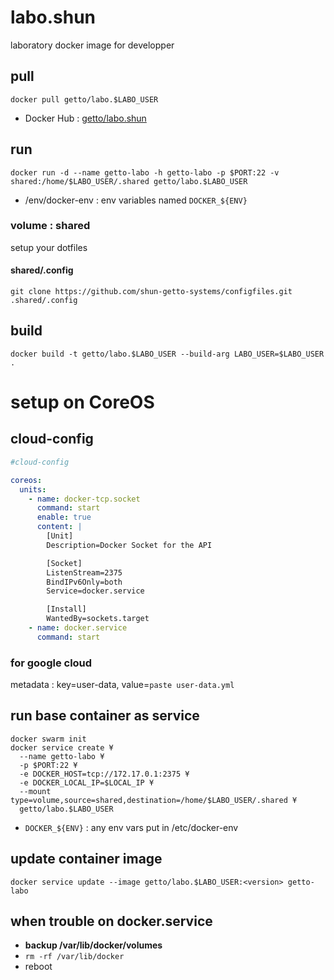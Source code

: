 # labo.shun

laboratory docker image for developper


## pull

```
docker pull getto/labo.$LABO_USER
```

* Docker Hub : [getto/labo.shun](https://hub.docker.com/r/getto/labo.shun/)


## run

```
docker run -d --name getto-labo -h getto-labo -p $PORT:22 -v shared:/home/$LABO_USER/.shared getto/labo.$LABO_USER
```

* /env/docker-env : env variables named `DOCKER_${ENV}`

### volume : shared

setup your dotfiles

#### shared/.config

```
git clone https://github.com/shun-getto-systems/configfiles.git .shared/.config
```


## build

```
docker build -t getto/labo.$LABO_USER --build-arg LABO_USER=$LABO_USER .
```


# setup on CoreOS

## cloud-config

```yml
#cloud-config

coreos:
  units:
    - name: docker-tcp.socket
      command: start
      enable: true
      content: |
        [Unit]
        Description=Docker Socket for the API

        [Socket]
        ListenStream=2375
        BindIPv6Only=both
        Service=docker.service

        [Install]
        WantedBy=sockets.target
    - name: docker.service
      command: start
```

### for google cloud

metadata : key=user-data, value=`paste user-data.yml`


## run base container as service

```
docker swarm init
docker service create ¥
  --name getto-labo ¥
  -p $PORT:22 ¥
  -e DOCKER_HOST=tcp://172.17.0.1:2375 ¥
  -e DOCKER_LOCAL_IP=$LOCAL_IP ¥
  --mount type=volume,source=shared,destination=/home/$LABO_USER/.shared ¥
  getto/labo.$LABO_USER
```

* `DOCKER_${ENV}` : any env vars put in /etc/docker-env


## update container image

```
docker service update --image getto/labo.$LABO_USER:<version> getto-labo
```


## when trouble on docker.service

* **backup /var/lib/docker/volumes**
* `rm -rf /var/lib/docker`
* reboot
